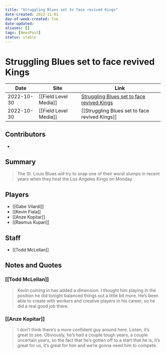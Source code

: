 ```yaml
---
title: "Struggling Blues set to face revived Kings"
date-created: 2022-11-01
day-of-week-created: Tue
date-updated: 
aliases: []
tags: [NewsPost]
status: stable
---
```


# Struggling Blues set to face revived Kings

| Date       | Site                  | Link                                                                                                                       |
| ---------- | --------------------- | -------------------------------------------------------------------------------------------------------------------------- |
| 2022-10-30 | [[Field Level Media]] | [Struggling Blues set to face revived Kings](https://fieldlevelmedia.com/news/struggling-blues-set-to-face-revived-kings/) |
| 2022-10-30 | [[Field Level Media]] | [[Struggling Blues set to face revived Kings]]                                                                             |

## Contributors
- 


## Summary
> The St. Louis Blues will try to snap one of their worst slumps in recent years when they host the Los Angeles Kings on Monday.


## Players
- [[Gabe Vilardi]]
- [[Kevin Fiala]]
- [[Anze Kopitar]]
- [[Rasmus Kupari]]


## Staff
- [[Todd McLellan]]


## Notes and Quotes
### [[Todd McLellan]]
> Kevin coming in has added a dimension. I thought him playing in the position he did tonight balanced things out a little bit more. He’s been able to create with workers and creative players in his career, so he did a real good job there.

### [[Anze Kopitar]]
> I don’t think there’s a more confident guy around here. Listen, it’s great to see. Obviously, he’s had a couple tough years, a couple uncertain years, so the fact that he’s gotten off to a start that he is, it’s great for us, it’s great for him and we’re gonna need him to compete.

